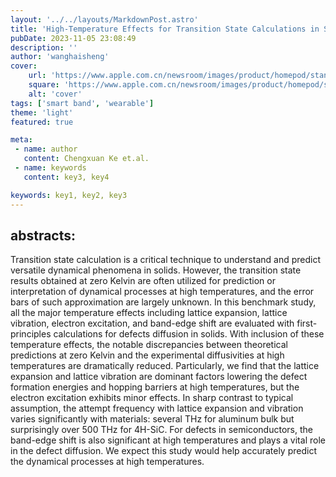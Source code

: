 ```yaml
---
layout: '../../layouts/MarkdownPost.astro'
title: 'High-Temperature Effects for Transition State Calculations in Solids'
pubDate: 2023-11-05 23:08:49
description: ''
author: 'wanghaisheng'
cover:
    url: 'https://www.apple.com.cn/newsroom/images/product/homepod/standard/Apple-HomePod-hero-230118_big.jpg.large_2x.jpg'
    square: 'https://www.apple.com.cn/newsroom/images/product/homepod/standard/Apple-HomePod-hero-230118_big.jpg.large_2x.jpg'
    alt: 'cover'
tags: ['smart band', 'wearable'] 
theme: 'light'
featured: true

meta:
 - name: author
   content: Chengxuan Ke et.al.
 - name: keywords
   content: key3, key4

keywords: key1, key2, key3
---
```


## abstracts:
Transition state calculation is a critical technique to understand and predict versatile dynamical phenomena in solids. However, the transition state results obtained at zero Kelvin are often utilized for prediction or interpretation of dynamical processes at high temperatures, and the error bars of such approximation are largely unknown. In this benchmark study, all the major temperature effects including lattice expansion, lattice vibration, electron excitation, and band-edge shift are evaluated with first-principles calculations for defects diffusion in solids. With inclusion of these temperature effects, the notable discrepancies between theoretical predictions at zero Kelvin and the experimental diffusivities at high temperatures are dramatically reduced. Particularly, we find that the lattice expansion and lattice vibration are dominant factors lowering the defect formation energies and hopping barriers at high temperatures, but the electron excitation exhibits minor effects. In sharp contrast to typical assumption, the attempt frequency with lattice expansion and vibration varies significantly with materials: several THz for aluminum bulk but surprisingly over 500 THz for 4H-SiC. For defects in semiconductors, the band-edge shift is also significant at high temperatures and plays a vital role in the defect diffusion. We expect this study would help accurately predict the dynamical processes at high temperatures.
